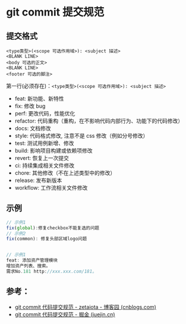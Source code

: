 # git commit 提交规范

## 提交格式

~~~text
<type类型>(<scope 可选作用域>): <subject 描述>
<BLANK LINE>
<body 可选的正文>
<BLANK LINE>
<footer 可选的脚注>
~~~

第一行(必须存在)：`<type类型>(<scope 可选作用域>): <subject 描述>`

- feat: 新功能、新特性
- fix: 修改 bug
- perf: 更改代码，性能优化
- refactor: 代码重构（重构，在不影响代码内部行为、功能下的代码修改）
- docs: 文档修改
- style: 代码格式修改, 注意不是 css 修改（例如分号修改）
- test: 测试用例新增、修改
- build: 影响项目构建或依赖项修改
- revert: 恢复上一次提交
- ci: 持续集成相关文件修改
- chore: 其他修改（不在上述类型中的修改）
- release: 发布新版本
- workflow: 工作流相关文件修改

## 示例

```js
// 示例1 
fix(global):修复checkbox不能复选的问题 
// 示例2 
fix(common): 修复头部区域logo问题


// 示例1 
feat: 添加资产管理模块
增加资产列表、搜索。
需求No.181 http://xxx.xxx.com/181。
```

## 参考：

- [git commit 代码提交规范 - zetaiota - 博客园 (cnblogs.com)](https://www.cnblogs.com/anly95/p/13163384.html)
- [git commit 代码提交规范 - 掘金 (juejin.cn)](https://juejin.cn/post/7023927717292671012)

